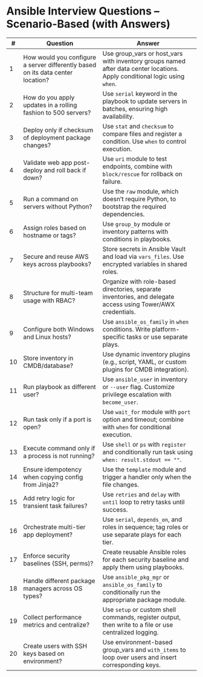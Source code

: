 

# Ansible Interview Questions – Scenario-Based (with Answers)

| **#** | **Question** | **Answer** |
|------|--------------|------------|
| 1 | How would you configure a server differently based on its data center location? | Use group_vars or host_vars with inventory groups named after data center locations. Apply conditional logic using `when`. |
| 2 | How do you apply updates in a rolling fashion to 500 servers? | Use `serial` keyword in the playbook to update servers in batches, ensuring high availability. |
| 3 | Deploy only if checksum of deployment package changes? | Use `stat` and `checksum` to compare files and register a condition. Use `when` to control execution. |
| 4 | Validate web app post-deploy and roll back if down? | Use `uri` module to test endpoints, combine with `block/rescue` for rollback on failure. |
| 5 | Run a command on servers without Python? | Use the `raw` module, which doesn’t require Python, to bootstrap the required dependencies. |
| 6 | Assign roles based on hostname or tags? | Use `group_by` module or inventory patterns with conditions in playbooks. |
| 7 | Secure and reuse AWS keys across playbooks? | Store secrets in Ansible Vault and load via `vars_files`. Use encrypted variables in shared roles. |
| 8 | Structure for multi-team usage with RBAC? | Organize with role-based directories, separate inventories, and delegate access using Tower/AWX credentials. |
| 9 | Configure both Windows and Linux hosts? | Use `ansible_os_family` in `when` conditions. Write platform-specific tasks or use separate plays. |
| 10 | Store inventory in CMDB/database? | Use dynamic inventory plugins (e.g., script, YAML, or custom plugins for CMDB integration). |
| 11 | Run playbook as different user? | Use `ansible_user` in inventory or `--user` flag. Customize privilege escalation with `become_user`. |
| 12 | Run task only if a port is open? | Use `wait_for` module with `port` option and timeout; combine with `when` for conditional execution. |
| 13 | Execute command only if a process is not running? | Use `shell` or `ps` with `register` and conditionally run task using `when: result.stdout == ""`. |
| 14 | Ensure idempotency when copying config from Jinja2? | Use the `template` module and trigger a handler only when the file changes. |
| 15 | Add retry logic for transient task failures? | Use `retries` and `delay` with `until` loop to retry tasks until success. |
| 16 | Orchestrate multi-tier app deployment? | Use `serial`, `depends_on`, and roles in sequence; tag roles or use separate plays for each tier. |
| 17 | Enforce security baselines (SSH, perms)? | Create reusable Ansible roles for each security baseline and apply them using playbooks. |
| 18 | Handle different package managers across OS types? | Use `ansible_pkg_mgr` or `ansible_os_family` to conditionally run the appropriate package module. |
| 19 | Collect performance metrics and centralize? | Use `setup` or custom shell commands, register output, then write to a file or use centralized logging. |
| 20 | Create users with SSH keys based on environment? | Use environment-based group_vars and `with_items` to loop over users and insert corresponding keys. |
